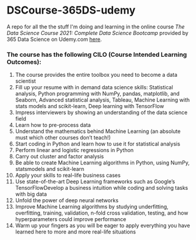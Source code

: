 # DSCourse-365DS-udemy
A repo for all the the stuff I'm doing and learning in the online course *The Data Science Course 2021: Complete Data Science Bootcamp* provided by 365 Data Science on Udemy.com [here](https://www.udemy.com/course/the-data-science-course-complete-data-science-bootcamp/ "here").

### The course has the following **CILO** (Course Intended Learning Outcomes): 

1. The course provides the entire toolbox you need to become a data scientist
2. Fill up your resume with in demand data science skills: Statistical analysis, Python programming with NumPy, pandas, matplotlib, and Seaborn, Advanced statistical analysis, Tableau, Machine Learning with stats models and scikit-learn, Deep learning with TensorFlow
3. Impress interviewers by showing an understanding of the data science field
4. Learn how to pre-process data
5. Understand the mathematics behind Machine Learning (an absolute must which other courses don’t teach!)
6. Start coding in Python and learn how to use it for statistical analysis
7. Perform linear and logistic regressions in Python
8. Carry out cluster and factor analysis
9. Be able to create Machine Learning algorithms in Python, using NumPy, statsmodels and scikit-learn
10. Apply your skills to real-life business cases
11. Use state-of-the-art Deep Learning frameworks such as Google’s TensorFlowDevelop a business intuition while coding and solving tasks with big data
12. Unfold the power of deep neural networks
13. Improve Machine Learning algorithms by studying underfitting, overfitting, training, validation, n-fold cross validation, testing, and how hyperparameters could improve performance
14. Warm up your fingers as you will be eager to apply everything you have learned here to more and more real-life situations
